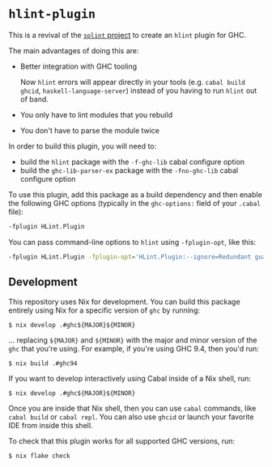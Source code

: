 # `hlint-plugin`

This is a revival of the [`splint` project](https://github.com/tfausak/splint)
to create an `hlint` plugin for GHC.

The main advantages of doing this are:

- Better integration with GHC tooling

  Now `hlint` errors will appear directly in your tools (e.g. `cabal build`
  `ghcid`, `haskell-language-server`) instead of you having to run `hlint`
  out of band.

- You only have to lint modules that you rebuild

- You don't have to parse the module twice

In order to build this plugin, you will need to:

- build the `hlint` package with the `-f-ghc-lib` cabal configure option
- build the `ghc-lib-parser-ex` package with the `-fno-ghc-lib` cabal configure
  option

To use this plugin, add this package as a build dependency and then enable the
following GHC options (typically in the `ghc-options:` field of your `.cabal`
file):

```bash
-fplugin HLint.Plugin
```

You can pass command-line options to `hlint` using `-fplugin-opt`, like this:

```bash
-fplugin HLint.Plugin -fplugin-opt='HLint.Plugin:--ignore=Redundant guard'
```

## Development

This repository uses Nix for development.  You can build this package entirely
using Nix for a specific version of `ghc` by running:

```ShellSession
$ nix develop .#ghc${MAJOR}${MINOR}
```

… replacing `${MAJOR}` and `${MINOR}` with the major and minor version of the
`ghc` that you're using.  For example, if you're using GHC 9.4, then you'd run:

```ShellSession
$ nix build .#ghc94
```

If you want to develop interactively using Cabal inside of a Nix shell, run:

```ShellSession
$ nix develop .#ghc${MAJOR}${MINOR}
```

Once you are inside that Nix shell, then you can use `cabal` commands, like
`cabal build` or `cabal repl`.  You can also use `ghcid` or launch your favorite
IDE from inside this shell.

To check that this plugin works for all supported GHC versions, run:

```ShellSession
$ nix flake check
```
